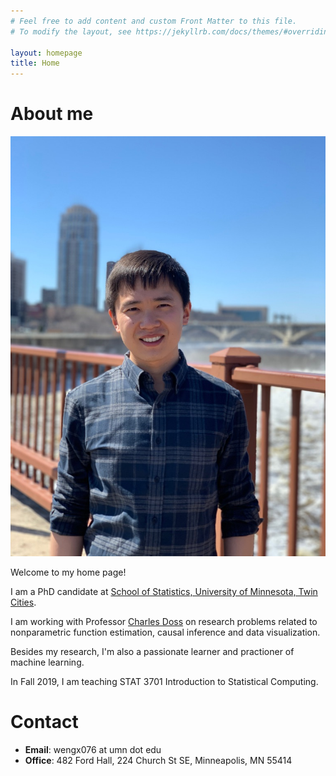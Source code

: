```yaml
---
# Feel free to add content and custom Front Matter to this file.
# To modify the layout, see https://jekyllrb.com/docs/themes/#overriding-theme-defaults

layout: homepage
title: Home
---
```

# About me
![wgw](/assets/images/portrait.jpg)

Welcome to my home page!

I am a PhD candidate at [School of Statistics, University of Minnesota, Twin Cities](https://cla.umn.edu/statistics).

I am working with Professor [Charles Doss](http://users.stat.umn.edu/~cdoss/) on research problems related to nonparametric function estimation, causal inference and data visualization.

Besides my research, I'm also a passionate learner and practioner of machine learning.

In Fall 2019, I am teaching STAT 3701 Introduction to Statistical Computing.  


# Contact 
- **Email**: wengx076 at umn dot edu
- **Office**: 482 Ford Hall, 224 Church St SE, Minneapolis, MN 55414



